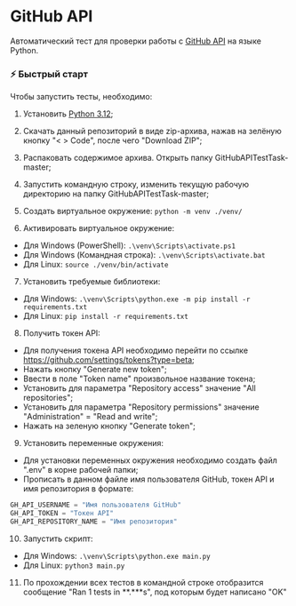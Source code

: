 # GitHub API

Автоматический тест для проверки работы с [GitHub API](https://docs.github.com/en/rest) на языке Python.

### ⚡ Быстрый старт

Чтобы запустить тесты, необходимо:

1. Установить [Python 3.12](https://www.python.org/downloads/);
2. Скачать данный репозиторий в виде zip-архива, нажав на зелёную кнопку "< > Code", после чего "Download ZIP";
3. Распаковать содержимое архива. Открыть папку GitHubAPITestTask-master;
4. Запустить командную строку, изменить текущую рабочую директорию на папку GitHubAPITestTask-master;
5. Создать виртуальное окружение: `python -m venv ./venv/`

6. Активировать виртуальное окружение:

- Для Windows (PowerShell): `.\venv\Scripts\activate.ps1`
- Для Windows (Командная строка): `.\venv\Scripts\activate.bat`
- Для Linux: `source ./venv/bin/activate`

7. Установить требуемые библиотеки:

- Для Windows: `.\venv\Scripts\python.exe -m pip install -r requirements.txt`
- Для Linux: `pip install -r requirements.txt`

8. Получить токен API:

- Для получения токена API необходимо перейти по ссылке https://github.com/settings/tokens?type=beta;
- Нажать кнопку "Generate new token";
- Ввести в поле "Token name" произвольное название токена;
- Установить для параметра "Repository access" значение "All repositories";
- Установить для параметра "Repository permissions" значение "Administration" = "Read and write";
- Нажать на зеленую кнопку "Generate token";

9. Установить переменные окружения:

- Для установки переменных окружения необходимо создать файл ".env" в корне рабочей папки;
- Прописать в данном файле имя пользователя GitHub, токен API и имя репозитория в формате:

```python
GH_API_USERNAME = "Имя пользователя GitHub"
GH_API_TOKEN = "Токен API"
GH_API_REPOSITORY_NAME = "Имя репозитория"
```

10. Запустить скрипт:

- Для Windows: `.\venv\Scripts\python.exe main.py`
- Для Linux: `python3 main.py`

11. По прохождении всех тестов в командной строке отобразится сообщение "Ran 1 tests in **.***s", под которым будет написано "OK"